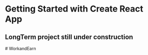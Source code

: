 # Getting Started with Create React App

## LongTerm project still under construction
#   W o r k a n d E a r n  
 